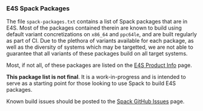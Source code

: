 ### E4S Spack Packages

The file `spack-packages.txt` contains a list of Spack packages that are in E4S. Most of the packages contained therein are known to build using default variant concretizations on `x86_64` and `ppc64le`, and are built regularly as part of CI. Due to the plethora of variants available for each package, as well as the diversity of systems which may be targetted, we are not able to guarantee that all variants of these packages build on all target systems.

Most, if not all, of these packages are listed on the [E4S Product Info](https://e4s-project.github.io/Resources/ProductInfo.html) page.

<b>This package list is not final</b>. It is a work-in-progress and is intended to serve as a starting point for those looking to use Spack to build E4S packages.

Known build issues should be posted to the [Spack GitHub Issues](https://github.com/spack/spack/issues) page.
